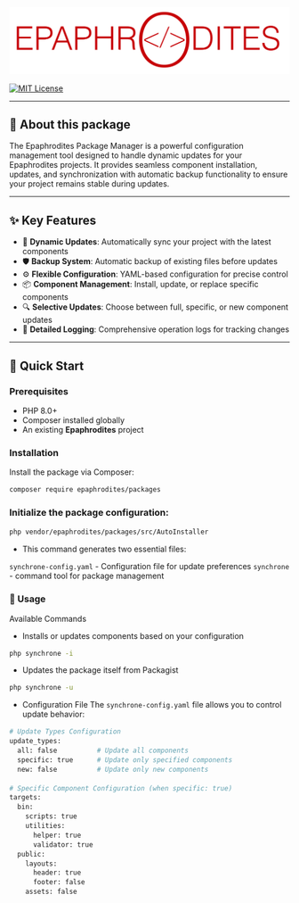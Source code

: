 ![Epaphrodites Logo](https://github.com/epaphrodites/epaphrodites/blob/master/static/img/logo.png)

[![MIT License](https://img.shields.io/badge/License-MIT-green.svg)](https://choosealicense.com/licenses/mit/)

---

## 👋 About this package
The Epaphrodites Package Manager is a powerful configuration management tool designed to handle dynamic updates for your Epaphrodites projects. It provides seamless component installation, updates, and synchronization with automatic backup functionality to ensure your project remains stable during updates.

---

## ✨ Key Features

- 🔄 **Dynamic Updates**: Automatically sync your project with the latest components  
- 🛡️ **Backup System**: Automatic backup of existing files before updates  
- ⚙️ **Flexible Configuration**: YAML-based configuration for precise control  
- 📦 **Component Management**: Install, update, or replace specific components  
- 🔍 **Selective Updates**: Choose between full, specific, or new component updates  
- 📝 **Detailed Logging**: Comprehensive operation logs for tracking changes 

---

## 🚀 Quick Start

### Prerequisites

- PHP 8.0+
- Composer installed globally
- An existing **Epaphrodites** project

### Installation

Install the package via Composer:

```bash
composer require epaphrodites/packages
```

### Initialize the package configuration:

```bash
php vendor/epaphrodites/packages/src/AutoInstaller
```

- This command generates two essential files:

```synchrone-config.yaml``` - Configuration file for update preferences
```synchrone``` - command tool for package management

### 📖 Usage

Available Commands

- Installs or updates components based on your configuration
```bash
php synchrone -i
```
- Updates the package itself from Packagist

```bash
php synchrone -u
```

- Configuration File
The ``synchrone-config.yaml`` file allows you to control update behavior:

```bash
# Update Types Configuration
update_types:
  all: false          # Update all components
  specific: true      # Update only specified components
  new: false          # Update only new components

# Specific Component Configuration (when specific: true)
targets:
  bin:
    scripts: true
    utilities:
      helper: true
      validator: true
  public:
    layouts:
      header: true
      footer: false
    assets: false
```